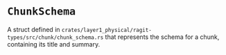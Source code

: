 # `ChunkSchema`

A struct defined in `crates/layer1_physical/ragit-types/src/chunk/chunk_schema.rs` that represents the schema for a chunk, containing its title and summary.